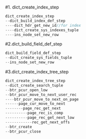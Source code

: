 #1. dict_create_index_step

```cpp
dict_create_index_step
--dict_build_index_def_step
----dict_hdr_get_new_id//for index
----dict_create_sys_indexes_tuple
----ins_node_set_new_row
```

#2.dict_build_field_def_step

```cpp
dict_build_field_def_step
--dict_create_sys_fields_tuple
--ins_node_set_new_row
```

#3.dict_create_index_tree_step

```cpp
dict_create_index_tree_step
--dict_create_search_tuple
--btr_pcur_open_low
--btr_pcur_move_to_next_user_rec
----btr_pcur_move_to_next_on_page
------page_cur_move_to_next
--------page_rec_get_next
----------page_rec_is_comp
----------page_rec_get_next_low
------------rec_get_next_offs
--btr_create
--btr_pcur_close
```
